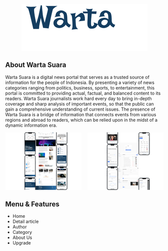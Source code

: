 <p align="center"><a href="https://nelaanjani.vercel.app/" target="_blank"><img src="public\assets\images\logos\logo-11.png" width="400"></a></p>


## About Warta Suara

Warta Suara is a digital news portal that serves as a trusted source of information for the people of Indonesia. By presenting a variety of news categories ranging from politics, business, sports, to entertainment, this portal is committed to providing actual, factual, and balanced content to its readers. Warta Suara journalists work hard every day to bring in-depth coverage and sharp analysis of important events, so that the public can gain a comprehensive understanding of current issues. The presence of Warta Suara is a bridge of information that connects events from various regions and abroad to readers, which can be relied upon in the midst of a dynamic information era.

<div style="display: flex; justify-content: center; gap: 20px;">
  <a href="" target="_blank">
    <img src="doc_portalberita/preview.png" width="400">
  </a>
  <a href="" target="_blank">
    <img src="doc_portalberita/preview-admin.png" width="400">
  </a>
</div>




## Menu & Features
- Home
- Detail article
- Author
- Category
- About Us
- Upgrade


<!-- ## Screenshot Warta Suara -->

<!-- ### Website

- home <img src="doc_portalberita\WEB\web-home.png" width="400">
- article <img src="doc_portalberita\WEB\web-article.png" width="400">
- category <img src="doc_portalberita\WEB\web-category.png" width="400">
- about <img src="doc_portalberita\WEB\web-about.png" width="400">
- author <img src="doc_portalberita\WEB\web-author.png" width="400">
- upgrade <img src="doc_portalberita\WEB\web-upgrade.png" width="400">

| Halaman    | Pratinjau |
|------------|-----------|
| **Home**      | <img src="doc_portalberita/WEB/web-home.png" width="300"> |
| **Article**   | <img src="doc_portalberita/WEB/web-article.png" width="300"> |
| **Category**  | <img src="doc_portalberita/WEB/web-category.png" width="300"> |
| **About**     | <img src="doc_portalberita/WEB/web-about.png" width="300"> |
| **Author**    | <img src="doc_portalberita/WEB/web-author.png" width="300"> |
| **Upgrade**   | <img src="doc_portalberita/WEB/web-upgrade.png" width="300"> |


### Mobile -->
